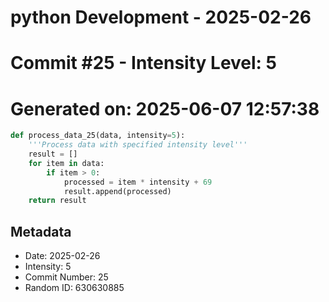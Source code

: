 ﻿# python Development - 2025-02-26
# Commit #25 - Intensity Level: 5
# Generated on: 2025-06-07 12:57:38
```python
def process_data_25(data, intensity=5):
    '''Process data with specified intensity level'''
    result = []
    for item in data:
        if item > 0:
            processed = item * intensity + 69
            result.append(processed)
    return result
```
## Metadata
- Date: 2025-02-26
- Intensity: 5
- Commit Number: 25
- Random ID: 630630885
